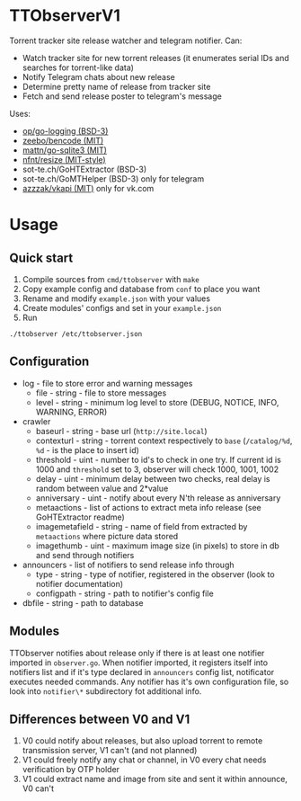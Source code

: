 # TTObserverV1
Torrent tracker site release watcher and telegram notifier.
Can:

 - Watch tracker site for new torrent releases (it enumerates serial IDs and searches for torrent-like data)
 - Notify Telegram chats about new release
 - Determine pretty name of release from tracker site
 - Fetch and send release poster to telegram's message 

Uses:

 - [op/go-logging (BSD-3)](https://github.com/op/go-logging)
 - [zeebo/bencode (MIT)](https://github.com/zeebo/bencode)
 - [mattn/go-sqlite3 (MIT)](https://github.com/mattn/go-sqlite3)
 - [nfnt/resize (MIT-style)](https://github.com/nfnt/resize)
 - sot-te.ch/GoHTExtractor (BSD-3)
 - sot-te.ch/GoMTHelper (BSD-3) only for telegram
 - [azzzak/vkapi (MIT)](https://github.com/azzzak/vkapi) only for vk.com
 
# Usage
## Quick start

1. Compile sources from `cmd/ttobserver` with `make`
2. Copy example config and database from `conf` to place you want
3. Rename and modify `example.json` with your values
4. Create modules' configs and set in your `example.json`
5. Run

```
./ttobserver /etc/ttobserver.json
```

## Configuration
 - log - file to store error and warning messages
	- file - string - file to store messages
	- level - string - minimum log level to store (DEBUG, NOTICE, INFO, WARNING, ERROR)
 - crawler
	- baseurl - string - base url (`http://site.local`)
	- contexturl - string - torrent context respectively to `base` (`/catalog/%d`, `%d` - is the place to insert id)
	- threshold - uint - number to id's to check in one try. If current id is 1000 and `threshold` set to 3, observer will check 1000, 1001, 1002
    - delay - uint - minimum delay between two checks, real delay is random between value and 2*value
	- anniversary - uint - notify about every N'th release as anniversary
	- metaactions - list of actions to extract meta info release (see GoHTExtractor readme)
    - imagemetafield - string - name of field from extracted by `metaactions` where picture data stored
    - imagethumb - uint - maximum image size (in pixels) to store in db and send through notifiers 
 - announcers - list of notifiers to send release info through
    - type - string - type of notifier, registered in the observer (look to notifier documentation)
    - configpath - string - path to notifier's config file
 - dbfile - string - path to database

## Modules
TTObserver notifies about release only if there is at least one notifier imported in `observer.go`.
When notifier imported, it registers itself into notifiers list and if it's type declared in
`announcers` config list, notificator executes needed commands.
Any notifier has it's own configuration file, so look into `notifier\*` subdirectory fot additional info. 

## Differences between V0 and V1
1. V0 could notify about releases, but also upload torrent to remote transmission server, V1 can't (and not planned)
3. V1 could freely notify any chat or channel, in V0 every chat needs verification by OTP holder
4. V1 could extract name and image from site and sent it within announce, V0 can't
